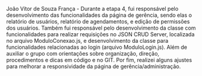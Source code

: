 João Vítor de Souza França - Durante a etapa 4, fui responsável pelo desenvolvimento das funcionalidades da página de gerência,
sendo elas o relatório de usuários, relatório de agendamentos, e edição de permissões dos usuários. Também fui responsável pelo desenvolvimento da classe com funcionalidades para realizar requisições no JSON CRUD Server, localizada no arquivo ModuloConexao.js, e desenvolvimento da classe para funcionalidades relacionadas ao login (arquivo ModuloLogin.js). Além de auxiliar o grupo com orientações sobre organização, direção, procedimentos e dicas em código e no GIT. Por fim, realizei alguns ajustes para melhorar a responsividade da página de gerência/administração.